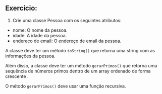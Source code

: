 ## Exercício:

1. Crie uma classe Pessoa com os seguintes atributos:

 - nome: O nome da pessoa.
 - idade: A idade da pessoa.
 - endereco de email: O endereço de email da pessoa.

A classe deve ter um método `toString()` que retorna uma string com as informações da pessoa.

Além disso, a classe deve ter um método `gerarPrimos()` que retorna uma sequência de números primos dentro de um array ordenado de forma crescente .

O método `gerarPrimos()` deve usar uma função recursiva.
